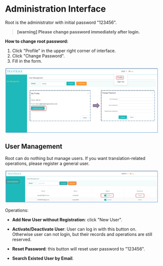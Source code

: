 # Administration Interface

Root is the administrator with initial password "123456". 

> **[warning] Please change password immediately after login.**

<span id='root'></span>

**How to change root password:**
<span id='change-password'></span>

1. Click "Profile" in the upper right corner of interface.
2. Click "Change Password".
3. Fill in the form.

![](/assets/root.change-password.png)

## User Management

Root can do nothing but manage users. If you want translation-related operations, please register a general user. 

![](/assets/interface.root.png)


Operations:

- **Add New User without Registration**: click "New User".

- **Activate/Deactivate User**: User can log in with this button on. Otherwise user can not login, but their records and operations are still reserved.
 
- **Reset Password**: this button will reset user password to "123456".

- **Search Existed User by Email**.





